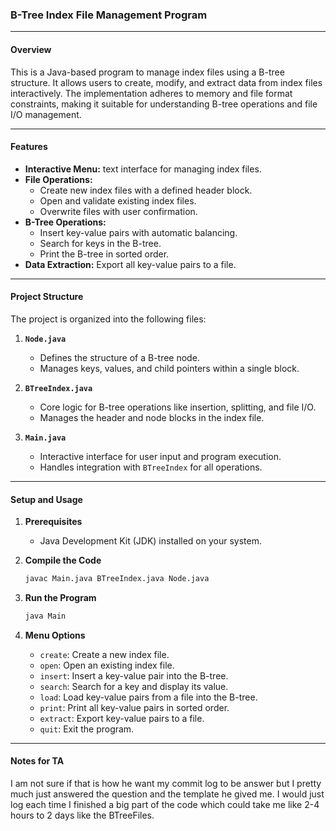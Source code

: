 ### **B-Tree Index File Management Program**

---

#### **Overview**
This is a Java-based program to manage index files using a B-tree structure. It allows users to create, modify, and extract data from index files interactively. The implementation adheres to memory and file format constraints, making it suitable for understanding B-tree operations and file I/O management.

---

#### **Features**
- **Interactive Menu:** text interface for managing index files.
- **File Operations:**  
  - Create new index files with a defined header block.  
  - Open and validate existing index files.  
  - Overwrite files with user confirmation.
- **B-Tree Operations:**  
  - Insert key-value pairs with automatic balancing.  
  - Search for keys in the B-tree.  
  - Print the B-tree in sorted order.
- **Data Extraction:** Export all key-value pairs to a file.

---

#### **Project Structure**
The project is organized into the following files:

1. **`Node.java`**  
   - Defines the structure of a B-tree node.  
   - Manages keys, values, and child pointers within a single block.

2. **`BTreeIndex.java`**  
   - Core logic for B-tree operations like insertion, splitting, and file I/O.  
   - Manages the header and node blocks in the index file.

3. **`Main.java`**  
   - Interactive interface for user input and program execution.  
   - Handles integration with `BTreeIndex` for all operations.

---

#### **Setup and Usage**

1. **Prerequisites**
   - Java Development Kit (JDK) installed on your system.

2. **Compile the Code**
   ```bash
   javac Main.java BTreeIndex.java Node.java
   ```

3. **Run the Program**
   ```bash
   java Main
   ```

4. **Menu Options**
   - `create`: Create a new index file.  
   - `open`: Open an existing index file.  
   - `insert`: Insert a key-value pair into the B-tree.  
   - `search`: Search for a key and display its value.  
   - `load`: Load key-value pairs from a file into the B-tree.  
   - `print`: Print all key-value pairs in sorted order.  
   - `extract`: Export key-value pairs to a file.  
   - `quit`: Exit the program.

---

#### **Notes for TA**
I am not sure if that is how he want my commit log to be answer but I pretty much just answered the question and the template he gived me. I would just log each time I finished a big part of the code which could take me like 2-4 hours to 2 days like the BTreeFiles. 
